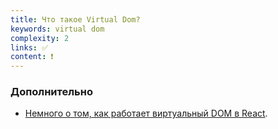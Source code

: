 ```yaml
---
title: Что такое Virtual Dom?
keywords: virtual dom
complexity: 2
links: ✅
content: ❗
---
```


### Дополнительно
- [Немного о том, как работает виртуальный DOM в React](https://habr.com/ru/company/macloud/blog/558682/).